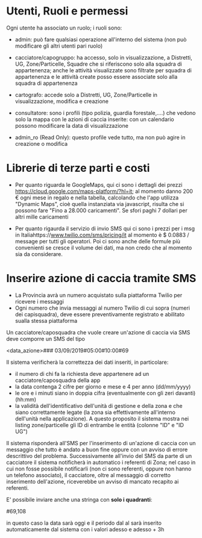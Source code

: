 





# Utenti, Ruoli e permessi


Ogni utente ha associato un ruolo; i ruoli sono:

- admin: può fare qualsiasi operazione all'interno del sistema (non può modificare gli altri utenti pari ruolo)

- cacciatore/capogruppo: ha accesso, solo in visualizzazione, a Distretti, UG, Zone/Particelle, Squadre che si riferiscono solo alla squadra di appartenenza; anche le attività visualizzate sono filtrate per squadra di appartenenza e le attività create posso essere associate solo alla squadra di appartenenza

- cartografo: accede solo a Distretti, UG, Zone/Particelle in visualizzazione, modifica e creazione

- consultatore: sono i profili (tipo polizia, guardia forestale,....) che vedono solo la mappa con le azioni di caccia inserite: con un calendario possono modificare la data di visualizzazione

- admin_ro (Read Only): questo profile vede tutto, ma non può agire in creazione o modifica





# Librerie di terze parti e costi


- Per quanto riguarda le GoogleMaps, qui ci sono i dettagli dei prezzi https://cloud.google.com/maps-platform/?hl=it; al momento danno 200 € ogni mese in regalo e nella tabella, calcolando che l'app utilizza "Dynamic Maps", cioè quella instanziata via javascript, risulta che si possono fare "Fino a 28.000 caricamenti". Se sfori paghi 7 dollari per altri mille caricamenti

- Per quanto rigaurda il servizio di invio SMS qui ci sono i prezzi per i msg in Italiahttps://www.twilio.com/sms/pricing/it 
al momento è $ 0.0883 / message per tutti gli operatori. Poi ci sono anche delle formule più convenienti se cresce il volume dei dati, ma non credo che al momento sia da considerare.



# Inserire azione di caccia tramite SMS

- La Provincia avrà un numero acquistato sulla piattaforma Twilio per ricevere i messaggi
- Ogni numero che invia messaggi al numero Twilio di cui sopra (numeri dei capisquadra), deve essere preventivamente registrato e abilitato sualla stessa piattaforma


Un cacciatore/caposquadra che vuole creare un'azione di caccia via SMS deve comporre un SMS del tipo

<data_azione>#<dalle>#<alle>#<ID Quadrante/>
03/09/2019#05:00#10:00#69

Il sistema verificherà la correttezza dei dati inseriti, in particolare:

- il numero di chi fa la richiesta deve appartenere ad un cacciatore/caposquadra della app
- la data contenga 2 cifre per giorno e mese e 4 per anno (dd/mm/yyyy)
- le ore e i minuti siano in doppia cifra (eventualmente con gli zeri davanti) (hh:mm)
- la validità dell'identificativo dell'unità di gestione e della zona e che siano correttamente legate (la zona sia effettivamente all'interno dell'unità nella applicazione). A questo proposito il sistema mostra nei listing zone/particelle gli ID di entrambe le entità (colonne "ID" e "ID UG")


Il sistema risponderà all'SMS per l'inserimento di un'azione di caccia con un messaggio che tutto è andato a buon fine oppure con un avviso di errore descrittivo del problema.
Successivamente all'invio del SMS da parte di un cacciatore il sistema notificherà in automatico i referenti di Zona; nel caso in cui non fosse possibile notificarli (non ci sono referenti, oppure non hanno un telefono associato), il cacciatore, oltre al messaggio di corretto inserimento dell'azione, riceverebbe un avviso di mancato recapito ai referenti.


E' possibile inviare anche una stringa con __solo i quadranti__:

#69,108

in questo caso la data sarà oggi e il periodo dal al sarà inserito automaticamente dal sistema con i valori adesso e adesso + 3h




